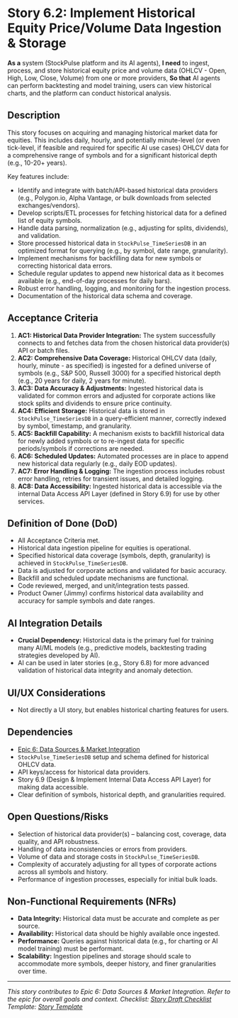 <!--
Epic: Data Sources & Market Integration
Epic Link: [Epic 6: Data Sources & Market Integration](../epic-6.md)
Story ID: 6.2
Story Title: Implement Historical Equity Price/Volume Data Ingestion & Storage
Persona: System (Platform, AI Agents, End Users via UI)
Reporter: Jimmy (Product Owner)
Assignee: TBD (Backend/Data Engineering Team)
Status: To Do
Estimate: TBD (e.g., 13 Story Points)
Sprint: TBD
Release: TBD
-->

# Story 6.2: Implement Historical Equity Price/Volume Data Ingestion & Storage

**As a** system (StockPulse platform and its AI agents),
**I need** to ingest, process, and store historical equity price and volume data (OHLCV - Open, High, Low, Close, Volume) from one or more providers,
**So that** AI agents can perform backtesting and model training, users can view historical charts, and the platform can conduct historical analysis.

## Description
This story focuses on acquiring and managing historical market data for equities. This includes daily, hourly, and potentially minute-level (or even tick-level, if feasible and required for specific AI use cases) OHLCV data for a comprehensive range of symbols and for a significant historical depth (e.g., 10-20+ years).

Key features include:
-   Identify and integrate with batch/API-based historical data providers (e.g., Polygon.io, Alpha Vantage, or bulk downloads from selected exchanges/vendors).
-   Develop scripts/ETL processes for fetching historical data for a defined list of equity symbols.
-   Handle data parsing, normalization (e.g., adjusting for splits, dividends), and validation.
-   Store processed historical data in `StockPulse_TimeSeriesDB` in an optimized format for querying (e.g., by symbol, date range, granularity).
-   Implement mechanisms for backfilling data for new symbols or correcting historical data errors.
-   Schedule regular updates to append new historical data as it becomes available (e.g., end-of-day processes for daily bars).
-   Robust error handling, logging, and monitoring for the ingestion process.
-   Documentation of the historical data schema and coverage.

## Acceptance Criteria

1.  **AC1: Historical Data Provider Integration:** The system successfully connects to and fetches data from the chosen historical data provider(s) API or batch files.
2.  **AC2: Comprehensive Data Coverage:** Historical OHLCV data (daily, hourly, minute - as specified) is ingested for a defined universe of symbols (e.g., S&P 500, Russell 3000) for a specified historical depth (e.g., 20 years for daily, 2 years for minute).
3.  **AC3: Data Accuracy & Adjustments:** Ingested historical data is validated for common errors and adjusted for corporate actions like stock splits and dividends to ensure price continuity.
4.  **AC4: Efficient Storage:** Historical data is stored in `StockPulse_TimeSeriesDB` in a query-efficient manner, correctly indexed by symbol, timestamp, and granularity.
5.  **AC5: Backfill Capability:** A mechanism exists to backfill historical data for newly added symbols or to re-ingest data for specific periods/symbols if corrections are needed.
6.  **AC6: Scheduled Updates:** Automated processes are in place to append new historical data regularly (e.g., daily EOD updates).
7.  **AC7: Error Handling & Logging:** The ingestion process includes robust error handling, retries for transient issues, and detailed logging.
8.  **AC8: Data Accessibility:** Ingested historical data is accessible via the internal Data Access API Layer (defined in Story 6.9) for use by other services.

## Definition of Done (DoD)

-   All Acceptance Criteria met.
-   Historical data ingestion pipeline for equities is operational.
-   Specified historical data coverage (symbols, depth, granularity) is achieved in `StockPulse_TimeSeriesDB`.
-   Data is adjusted for corporate actions and validated for basic accuracy.
-   Backfill and scheduled update mechanisms are functional.
-   Code reviewed, merged, and unit/integration tests passed.
-   Product Owner (Jimmy) confirms historical data availability and accuracy for sample symbols and date ranges.

## AI Integration Details

-   **Crucial Dependency:** Historical data is the primary fuel for training many AI/ML models (e.g., predictive models, backtesting trading strategies developed by AI).
-   AI can be used in later stories (e.g., Story 6.8) for more advanced validation of historical data integrity and anomaly detection.

## UI/UX Considerations

-   Not directly a UI story, but enables historical charting features for users.

## Dependencies

-   [Epic 6: Data Sources & Market Integration](../epic-6.md)
-   `StockPulse_TimeSeriesDB` setup and schema defined for historical OHLCV data.
-   API keys/access for historical data providers.
-   Story 6.9 (Design & Implement Internal Data Access API Layer) for making data accessible.
-   Clear definition of symbols, historical depth, and granularities required.

## Open Questions/Risks

-   Selection of historical data provider(s) – balancing cost, coverage, data quality, and API robustness.
-   Handling of data inconsistencies or errors from providers.
-   Volume of data and storage costs in `StockPulse_TimeSeriesDB`.
-   Complexity of accurately adjusting for all types of corporate actions across all symbols and history.
-   Performance of ingestion processes, especially for initial bulk loads.

## Non-Functional Requirements (NFRs)

-   **Data Integrity:** Historical data must be accurate and complete as per source.
-   **Availability:** Historical data should be highly available once ingested.
-   **Performance:** Queries against historical data (e.g., for charting or AI model training) must be performant.
-   **Scalability:** Ingestion pipelines and storage should scale to accommodate more symbols, deeper history, and finer granularities over time.

---
*This story contributes to Epic 6: Data Sources & Market Integration. Refer to the epic for overall goals and context.*
*Checklist: [Story Draft Checklist](../../../bmad-agent/checklists/story-draft-checklist.md)*
*Template: [Story Template](../../../bmad-agent/templates/story-tmpl.md)* 